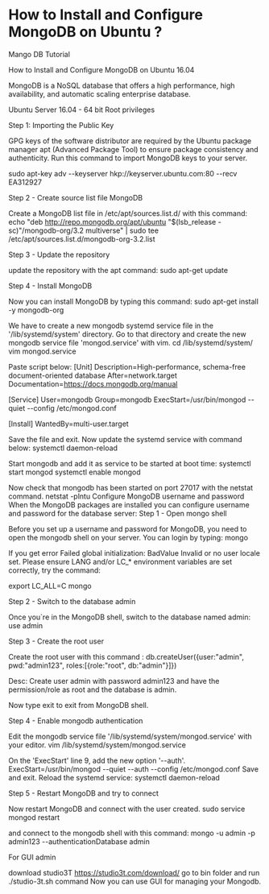 # How to Install and Configure MongoDB on Ubuntu ?
Mango DB Tutorial


How to Install and Configure MongoDB on Ubuntu 16.04

MongoDB is a NoSQL database that offers a high performance, high availability, and automatic scaling enterprise database.


Ubuntu Server 16.04 - 64 bit
Root privileges

Step 1:
Importing the Public Key

GPG keys of the software distributor are required by the Ubuntu package manager apt (Advanced Package Tool) to ensure package consistency and authenticity. Run this command to import MongoDB keys to your server.

sudo apt-key adv --keyserver hkp://keyserver.ubuntu.com:80 --recv EA312927

Step 2 - Create source list file MongoDB

Create a MongoDB list file in /etc/apt/sources.list.d/ with this command:
echo "deb http://repo.mongodb.org/apt/ubuntu "$(lsb_release -sc)"/mongodb-org/3.2 multiverse" | sudo tee /etc/apt/sources.list.d/mongodb-org-3.2.list

Step 3 - Update the repository

update the repository with the apt command:
sudo apt-get update


Step 4 - Install MongoDB

Now you can install MongoDB by typing this command:
sudo apt-get install -y mongodb-org

We have to create a new mongodb systemd service file in the '/lib/systemd/system' directory. Go to that directory and create the new mongodb service file 'mongod.service' with vim.
cd /lib/systemd/system/
vim mongod.service

Paste script below:
[Unit]
Description=High-performance, schema-free document-oriented database
After=network.target
Documentation=https://docs.mongodb.org/manual

[Service]
User=mongodb
Group=mongodb
ExecStart=/usr/bin/mongod --quiet --config /etc/mongod.conf

[Install]
WantedBy=multi-user.target


Save the file and exit.
Now update the systemd service with command below:
systemctl daemon-reload

Start mongodb and add it as service to be started at boot time:
systemctl start mongod
systemctl enable mongod


Now check that mongodb has been started on port 27017 with the netstat command.
netstat -plntu
Configure MongoDB username and password
When the MongoDB packages are installed you can configure username and password for the database server:
Step 1 - Open mongo shell

Before you set up a username and password for MongoDB, you need to open the mongodb shell on your server. You can login by typing:
mongo

If you get error Failed global initialization: BadValue Invalid or no user locale set. Please ensure LANG and/or LC_* environment variables are set correctly, try the command:

export LC_ALL=C
mongo

Step 2 - Switch to the database admin

Once you`re in the MongoDB shell, switch to the database named admin:
use admin

Step 3 - Create the root user

Create the root user with this command :
db.createUser({user:"admin", pwd:"admin123", roles:[{role:"root", db:"admin"}]})

Desc: Create user admin with password admin123 and have the permission/role as root and the database is admin.

Now type exit to exit from MongoDB shell.

Step 4 - Enable mongodb authentication

Edit the mongodb service file '/lib/systemd/system/mongod.service' with your editor.
vim /lib/systemd/system/mongod.service

On the 'ExecStart' line 9, add the new option '--auth'.
ExecStart=/usr/bin/mongod --quiet --auth --config /etc/mongod.conf
Save and exit.
Reload the systemd service:
systemctl daemon-reload

Step 5 - Restart MongoDB and try to connect

Now restart MongoDB and connect with the user created.
sudo service mongod restart

and connect to the mongodb shell with this command:
mongo -u admin -p admin123 --authenticationDatabase admin

For GUI admin

download studio3T  https://studio3t.com/download/
go to bin folder and run ./studio-3t.sh command
Now you can use GUI for managing your Mongodb.
